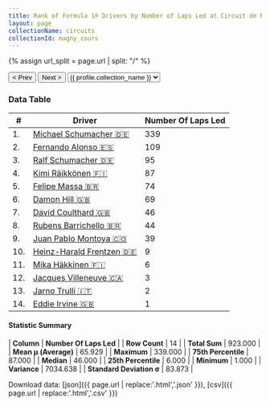 ```yaml
---
title: Rank of Formula 1® Drivers by Number of Laps Led at Circuit de Nevers Magny-Cours
layout: page
collectionName: circuits
collectionId: magny_cours
---
```


{% assign url_split = page.url | split: "/" %}
<div id="collection-navigation">
<button onclick="selector.options[selector.selectedIndex-1].value && (window.location = selector.options[selector.selectedIndex-1].value);">&lt; Prev</button>
<button onclick="selector.options[selector.selectedIndex+1].value && (window.location = selector.options[selector.selectedIndex+1].value);">Next &gt;</button>
<select id="selector" onchange="this.options[this.selectedIndex].value && (window.location = this.options[this.selectedIndex].value);">
  {% for collectionId in site.data[page.collectionName].refs %}
    {% if collectionId == page.collectionId %}
      {% assign selected = "selected" %}
    {% else %}
      {% assign selected = "" %}
    {% endif %}
    {% assign profile = site.data[page.collectionName][collectionId].profile %}
    <option value="/f1/{{ page.collectionName }}/{{ collectionId }}/{{ url_split[4] }}" {{ selected }}>{{ profile.collection_name }}</option>
  {% endfor %}
</select>
</div>

<canvas id="chart" width="400" height="180"></canvas>
<script>
var data = {
    "datasets": [
        {
            "backgroundColor": [
                "#9C8E8D",
                "#9C8E8D",
                "#9C8E8D",
                "#9C8E8D",
                "#9C8E8D",
                "#9C8E8D",
                "#9C8E8D",
                "#9C8E8D",
                "#9C8E8D",
                "#9C8E8D",
                "#9C8E8D",
                "#9C8E8D",
                "#9C8E8D",
                "#9C8E8D"
            ],
            "borderColor": [
                "#1D181E",
                "#1D181E",
                "#1D181E",
                "#1D181E",
                "#1D181E",
                "#1D181E",
                "#1D181E",
                "#1D181E",
                "#1D181E",
                "#1D181E",
                "#1D181E",
                "#1D181E",
                "#1D181E",
                "#1D181E"
            ],
            "borderWidth": 1,
            "data": [
                339.0,
                109.0,
                95.0,
                87.0,
                74.0,
                69.0,
                46.0,
                44.0,
                39.0,
                9.0,
                6.0,
                3.0,
                2.0,
                1.0
            ],
            "label": "Number Of Laps Led"
        }
    ],
    "labels": [
        "Michael Schumacher",
        "Fernando Alonso",
        "Ralf Schumacher",
        "Kimi Räikkönen",
        "Felipe Massa",
        "Damon Hill",
        "David Coulthard",
        "Rubens Barrichello",
        "Juan Pablo Montoya",
        "Heinz-Harald Frentzen",
        "Mika Häkkinen",
        "Jacques Villeneuve",
        "Jarno Trulli",
        "Eddie Irvine"
    ]
};
var options = {
  legend: {
    display: false
  },
  scales: {
    xAxes: [{
      ticks: {
        beginAtZero: true,
        maxRotation: 180,
        display: window.innerWidth > 800
      }
    }],
    yAxes: [{
      ticks: {
        beginAtZero: true
      }
    }]
  },
  onResize: function(chart, size) {
    chart.options.scales.xAxes[0].ticks.display = size.width > 800;
  }
};
var chart = new Chart("chart", {
    data: data,
    type: 'bar',
    options: options
});
</script>



### Data Table

| # | Driver | Number Of Laps Led |
|--|--|--|
| 1. | [Michael Schumacher 🇩🇪](/f1/drivers/michael_schumacher) | 339 |
| 2. | [Fernando Alonso 🇪🇸](/f1/drivers/alonso) | 109 |
| 3. | [Ralf Schumacher 🇩🇪](/f1/drivers/ralf_schumacher) | 95 |
| 4. | [Kimi Räikkönen 🇫🇮](/f1/drivers/raikkonen) | 87 |
| 5. | [Felipe Massa 🇧🇷](/f1/drivers/massa) | 74 |
| 6. | [Damon Hill 🇬🇧](/f1/drivers/damon_hill) | 69 |
| 7. | [David Coulthard 🇬🇧](/f1/drivers/coulthard) | 46 |
| 8. | [Rubens Barrichello 🇧🇷](/f1/drivers/barrichello) | 44 |
| 9. | [Juan Pablo Montoya 🇨🇴](/f1/drivers/montoya) | 39 |
| 10. | [Heinz-Harald Frentzen 🇩🇪](/f1/drivers/frentzen) | 9 |
| 11. | [Mika Häkkinen 🇫🇮](/f1/drivers/hakkinen) | 6 |
| 12. | [Jacques Villeneuve 🇨🇦](/f1/drivers/villeneuve) | 3 |
| 13. | [Jarno Trulli 🇮🇹](/f1/drivers/trulli) | 2 |
| 14. | [Eddie Irvine 🇬🇧](/f1/drivers/irvine) | 1 |

#### Statistic Summary

| **Column** | **Number Of Laps Led** |
| **Row Count** | 14 |
| **Total Sum** | 923.000 |
| **Mean μ (Average)** | 65.929 |
| **Maximum** | 339.000 |
| **75th Percentile** | 87.000 |
| **Median** | 46.000 |
| **25th Percentile** | 6.000 |
| **Minimum** | 1.000 |
| **Variance** | 7034.638 |
| **Standard Deviation σ** | 83.873 |

Download data: [json]({{ page.url | replace:'.html','.json' }}), [csv]({{ page.url | replace:'.html','.csv' }})

